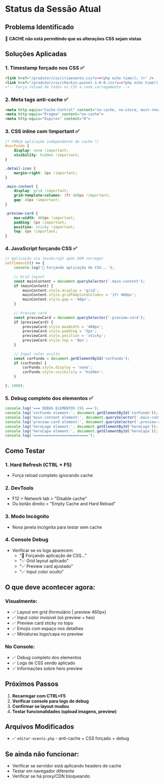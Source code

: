 # Status da Sessão Atual

## Problema Identificado
🔧 **CACHE não está permitindo que as alterações CSS sejam vistas**

## Soluções Aplicadas

### **1. Timestamp forçado nos CSS** ✅
```html
<link href="/produtor/css/criaevento.css?v=<?php echo time(); ?>" />
<link href="/produtor/css/checkin-painel-1-0-0.css?v=<?php echo time(); ?>">
<!-- Força reload de todos os CSS a cada carregamento -->
```

### **2. Meta tags anti-cache** ✅
```html
<meta http-equiv="Cache-Control" content="no-cache, no-store, must-revalidate">
<meta http-equiv="Pragma" content="no-cache">
<meta http-equiv="Expires" content="0">
```

### **3. CSS inline com !important** ✅
```css
/* FORÇA aplicação independente de cache */
#corFundo {
    display: none !important;
    visibility: hidden !important;
}

.detail-icon {
    margin-right: 8px !important;
}

.main-content {
    display: grid !important;
    grid-template-columns: 1fr 460px !important;
    gap: 40px !important;
}

.preview-card {
    max-width: 460px !important;
    padding: 5px !important;
    position: sticky !important;
    top: 0px !important;
}
```

### **4. JavaScript forçando CSS** ✅
```javascript
// Aplicação via JavaScript após DOM carregar
setTimeout(() => {
    console.log('🔧 Forçando aplicação de CSS...');
    
    // Grid layout
    const mainContent = document.querySelector('.main-content');
    if (mainContent) {
        mainContent.style.display = 'grid';
        mainContent.style.gridTemplateColumns = '1fr 460px';
        mainContent.style.gap = '40px';
    }
    
    // Preview card
    const previewCard = document.querySelector('.preview-card');
    if (previewCard) {
        previewCard.style.maxWidth = '460px';
        previewCard.style.padding = '5px';
        previewCard.style.position = 'sticky';
        previewCard.style.top = '0px';
    }
    
    // Input color oculto
    const corFundo = document.getElementById('corFundo');
    if (corFundo) {
        corFundo.style.display = 'none';
        corFundo.style.visibility = 'hidden';
    }
    
}, 1000);
```

### **5. Debug completo dos elementos** ✅
```javascript
console.log('=== DEBUG ELEMENTOS CSS ===');
console.log('corFundo element:', document.getElementById('corFundo'));
console.log('main-content element:', document.querySelector('.main-content'));
console.log('preview-card element:', document.querySelector('.preview-card'));
console.log('heroLogo element:', document.getElementById('heroLogo'));
console.log('heroCapa element:', document.getElementById('heroCapa'));
console.log('=========================');
```

## Como Testar

### **1. Hard Refresh (CTRL + F5)**
- Força reload completo ignorando cache

### **2. DevTools**
- F12 > Network tab > "Disable cache"
- Ou botão direito > "Empty Cache and Hard Reload"

### **3. Modo Incógnito**
- Nova janela incógnita para testar sem cache

### **4. Console Debug**
- Verificar se os logs aparecem:
  - "🔧 Forçando aplicação de CSS..."
  - "✅ Grid layout aplicado"
  - "✅ Preview card ajustado"
  - "✅ Input color oculto"

## O que deve acontecer agora:

### **Visualmente:**
- ✅ Layout em grid (formulário | preview 460px)
- ✅ Input color invisível (só preview + hex)
- ✅ Preview card sticky no topo
- ✅ Emojis com espaço nos detalhes
- ✅ Miniaturas logo/capa no preview

### **No Console:**
- ✅ Debug completo dos elementos
- ✅ Logs de CSS sendo aplicado
- ✅ Informações sobre hero preview

## Próximos Passos

1. **Recarregar com CTRL+F5**
2. **Verificar console para logs de debug**
3. **Confirmar se layout mudou**
4. **Testar funcionalidades (upload imagens, preview)**

## Arquivos Modificados
- ✅ `editar-evento.php` - anti-cache + CSS forçado + debug

## Se ainda não funcionar:
- Verificar se servidor está aplicando headers de cache
- Testar em navegador diferente
- Verificar se há proxy/CDN bloqueando